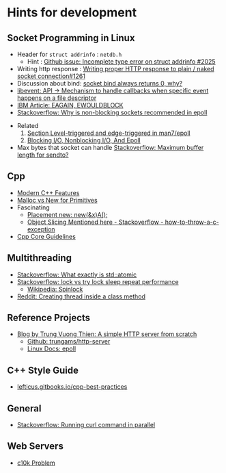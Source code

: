 # Hints for development

## Socket Programming in Linux

* Header for `struct addrinfo` : `netdb.h`
  - Hint : [Github issue: Incomplete type error on struct addrinfo #2025](https://github.com/Microsoft/vscode-cpptools/issues/2025)
* Writing http response : [Writing proper HTTP response to plain / naked socket connection#1261](https://github.com/nodejs/help/issues/1261)
* Discussion about bind: [socket bind always returns 0, why?](https://www.thecodingforums.com/threads/socket-bind-always-returns-0-why.971444/)
* [libevent: API -> Mechanism to handle callbacks when specific event happens on a file descriptor](https://libevent.org/libevent-book/Ref10_http_server.html)
* [IBM Article: EAGAIN, EWOULDBLOCK](https://www.ibm.com/support/pages/why-does-send-return-eagain-ewouldblock)
* [Stackoverflow: Why is non-blocking sockets recommended in epoll](https://stackoverflow.com/questions/26269448/why-is-non-blocking-sockets-recommended-in-epoll)
- Related 
  1. [Section Level-triggered and edge-triggered in man7/epoll](https://man7.org/linux/man-pages/man7/epoll.7.html)
  2. [Blocking I/O, Nonblocking I/O, And Epoll](https://eklitzke.org/blocking-io-nonblocking-io-and-epoll)
- Max bytes that socket can handle
  [Stackoverflow: Maximum buffer length for sendto?](https://stackoverflow.com/a/25976/12988588)

## Cpp

+ [Modern C++ Features](https://github.com/AnthonyCalandra/modern-cpp-features?)
+ [Malloc vs New for Primitives](https://stackoverflow.com/questions/44588345/malloc-vs-new-for-primitives)
+ Fascinating
  - [Placement new:  new(&x)A();](https://stackoverflow.com/a/56896234/12988588)
  - [Object Slicing Mentioned here - Stackoverflow - how-to-throw-a-c-exception ](https://stackoverflow.com/a/52402941)
+ [Cpp Core Guidelines](https://isocpp.github.io/CppCoreGuidelines/CppCoreGuidelines#Rf-conventional)

##  Multithreading

+ [Stackoverflow: What exactly is std::atomic](https://stackoverflow.com/questions/31978324/what-exactly-is-stdatomic)
+ [Stackoverflow: lock vs try lock sleep repeat performance](https://stackoverflow.com/questions/33046900/lock-vs-try-lock-sleep-repeat-performance)
   -  [Wikipedia: Spinlock](https://en.wikipedia.org/wiki/Spinlock)
+ [Reddit: Creating thread inside a class method](https://www.reddit.com/r/learnprogramming/comments/qfuxe6/c_using_threads_within_a_class_method/)

## Reference Projects

+ [Blog by Trung Vuong Thien: A simple HTTP server from scratch](https://trungams.github.io/2020-08-23-a-simple-http-server-from-scratch/)
  - [Github: trungams/http-server](https://github.com/trungams/http-server/blob/master/src/main.cc)
  - [Linux Docs: epoll](https://man7.org/linux/man-pages/man7/epoll.7.html)

## C++ Style Guide

+ [lefticus.gitbooks.io/cpp-best-practices](https://lefticus.gitbooks.io/cpp-best-practices/content/03-Style.html)

## General

+ [Stackoverflow: Running curl command in parallel](https://stackoverflow.com/questions/46362284/run-multiple-curl-commands-in-parallel)


## Web Servers

+ [c10k Problem](http://www.kegel.com/c10k.html#strategies)
